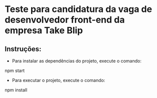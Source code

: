 # Teste para candidatura da vaga de desenvolvedor front-end da empresa Take Blip

## Instruções:

* Para instalar as dependências do projeto, execute o comando:

npm start

* Para executar o projeto, execute o comando:

npm install

